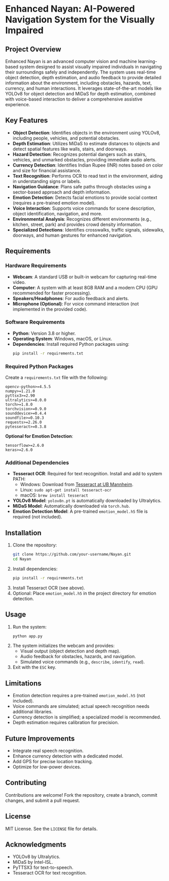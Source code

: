 # Enhanced Nayan: AI-Powered Navigation System for the Visually Impaired

## Project Overview
Enhanced Nayan is an advanced computer vision and machine learning-based system designed to assist visually impaired individuals in navigating their surroundings safely and independently. The system uses real-time object detection, depth estimation, and audio feedback to provide detailed information about the environment, including obstacles, hazards, text, currency, and human interactions. It leverages state-of-the-art models like YOLOv8 for object detection and MiDaS for depth estimation, combined with voice-based interaction to deliver a comprehensive assistive experience.

## Key Features
- **Object Detection**: Identifies objects in the environment using YOLOv8, including people, vehicles, and potential obstacles.
- **Depth Estimation**: Utilizes MiDaS to estimate distances to objects and detect spatial features like walls, stairs, and doorways.
- **Hazard Detection**: Recognizes potential dangers such as stairs, vehicles, and unmarked obstacles, providing immediate audio alerts.
- **Currency Detection**: Identifies Indian Rupee (INR) notes based on color and size for financial assistance.
- **Text Recognition**: Performs OCR to read text in the environment, aiding in understanding signs or labels.
- **Navigation Guidance**: Plans safe paths through obstacles using a sector-based approach and depth information.
- **Emotion Detection**: Detects facial emotions to provide social context (requires a pre-trained emotion model).
- **Voice Interaction**: Supports voice commands for scene description, object identification, navigation, and more.
- **Environmental Analysis**: Recognizes different environments (e.g., kitchen, street, park) and provides crowd density information.
- **Specialized Detections**: Identifies crosswalks, traffic signals, sidewalks, doorways, and human gestures for enhanced navigation.

## Requirements

### Hardware Requirements
- **Webcam**: A standard USB or built-in webcam for capturing real-time video.
- **Computer**: A system with at least 8GB RAM and a modern CPU (GPU recommended for faster processing).
- **Speakers/Headphones**: For audio feedback and alerts.
- **Microphone (Optional)**: For voice command interaction (not implemented in the provided code).

### Software Requirements
- **Python**: Version 3.8 or higher.
- **Operating System**: Windows, macOS, or Linux.
- **Dependencies**: Install required Python packages using:
  ```bash
  pip install -r requirements.txt
  ```

### Required Python Packages
Create a `requirements.txt` file with the following:
```
opencv-python>=4.5.5
numpy>=1.21.0
pyttsx3>=2.90
ultralytics>=8.0.0
torch>=1.8.0
torchvision>=0.9.0
sounddevice>=0.4.4
soundfile>=0.10.3
requests>=2.26.0
pytesseract>=0.3.8
```
**Optional for Emotion Detection**:
```
tensorflow>=2.6.0
keras>=2.6.0
```

### Additional Dependencies
- **Tesseract OCR**: Required for text recognition. Install and add to system PATH:
  - Windows: Download from [Tesseract at UB Mannheim](https://github.com/UB-Mannheim/tesseract/wiki).
  - Linux: `sudo apt-get install tesseract-ocr`
  - macOS: `brew install tesseract`
- **YOLOv8 Model**: `yolov8n.pt` is automatically downloaded by Ultralytics.
- **MiDaS Model**: Automatically downloaded via `torch.hub`.
- **Emotion Detection Model**: A pre-trained `emotion_model.h5` file is required (not included).

## Installation
1. Clone the repository:
   ```bash
   git clone https://github.com/your-username/Nayan.git
   cd Nayan
   ```
2. Install dependencies:
   ```bash
   pip install -r requirements.txt
   ```
3. Install Tesseract OCR (see above).
4. Optional: Place `emotion_model.h5` in the project directory for emotion detection.

## Usage
1. Run the system:
   ```bash
   python app.py
   ```
2. The system initializes the webcam and provides:
   - Visual output (object detection and depth map).
   - Audio feedback for obstacles, hazards, and navigation.
   - Simulated voice commands (e.g., `describe`, `identify`, `read`).
3. Exit with the `ESC` key.

## Limitations
- Emotion detection requires a pre-trained `emotion_model.h5` (not included).
- Voice commands are simulated; actual speech recognition needs additional libraries.
- Currency detection is simplified; a specialized model is recommended.
- Depth estimation requires calibration for precision.

## Future Improvements
- Integrate real speech recognition.
- Enhance currency detection with a dedicated model.
- Add GPS for precise location tracking.
- Optimize for low-power devices.

## Contributing
Contributions are welcome! Fork the repository, create a branch, commit changes, and submit a pull request.

## License
MIT License. See the `LICENSE` file for details.

## Acknowledgments
- YOLOv8 by Ultralytics.
- MiDaS by Intel-ISL.
- PyTTSX3 for text-to-speech.
- Tesseract OCR for text recognition.